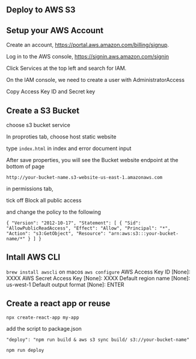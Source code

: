 ## Deploy to AWS S3

## Setup your AWS Account

Create an account, https://portal.aws.amazon.com/billing/signup.

Log in to the AWS console, https://signin.aws.amazon.com/signin

Click Services at the top left and search for IAM.

On the IAM console, we need to create a user with AdministratorAccess

Copy Access Key ID and Secret key

## Create a S3 Bucket

choose s3 bucket service

In proproties tab, choose host static website

type `index.html` in index and error document input

After save properties, you will see the Bucket website endpoint at the bottom of page

`http://your-bucket-name.s3-website-us-east-1.amazonaws.com`

in permissions tab,

tick off Block all public access

and change the policy to the following

`{
    "Version": "2012-10-17",
    "Statement": [
        {
            "Sid": "AllowPublicReadAccess",
            "Effect": "Allow",
            "Principal": "*",
            "Action": "s3:GetObject",
            "Resource": "arn:aws:s3:::your-bucket-name/*"
        }
    ]
}`



## Intall AWS CLI

`brew install awscli` on macos
`aws configure` 
AWS Access Key ID [None]: XXXX
AWS Secret Access Key [None]: XXXX
Default region name [None]: us-west-1
Default output format [None]: ENTER

## Create a react app or reuse

`npx create-react-app my-app`

add the script to package.json

`"deploy": "npm run build & aws s3 sync build/ s3://your-bucket-name"`

`npm run deploy`
